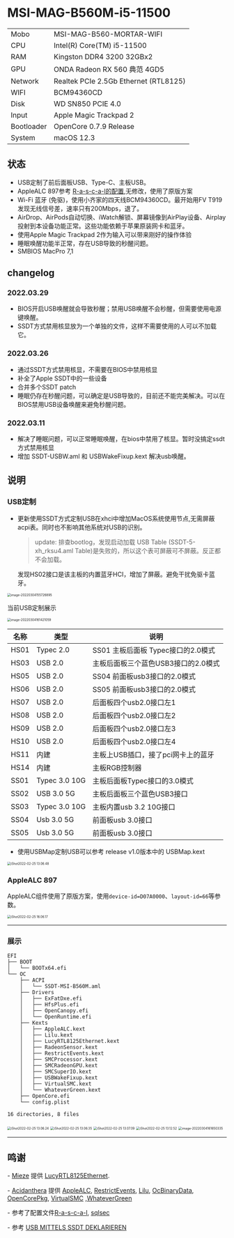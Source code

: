 # MSI-MAG-B560M-i5-11500

|            |                                       |
| --------   |---------------------------------------|
| Mobo       | MSI-MAG-B560-MORTAR-WIFI              |
| CPU        | Intel(R) Core(TM) i5-11500            |
| RAM        | Kingston DDR4 3200  32GBx2            |
| GPU        | ONDA Radeon RX 560 典范 4GD5            |
| Network    | Realtek PCIe 2.5Gb Ethernet (RTL8125) |
| WIFI       | BCM94360CD                            |
| Disk       | WD SN850 PCIE 4.0                     |
| Input      | Apple Magic Trackpad 2                |
| Bootloader | OpenCore 0.7.9 Release                |
| System     | macOS 12.3                          |



## 状态
 - USB定制了前后面板USB、Type-C、主板USB。
 - AppleALC 897参考 [R-a-s-c-a-l的配置](https://github.com/R-a-s-c-a-l/MSI-MAG-B560M-i7-11700/issues/1),无修改，使用了原版方案
 - Wi-Fi 蓝牙 (免驱)，使用小齐家的四天线BCM94360CD。最开始用FV T919发现无线信号差，速率只有200Mbps，退了。
 - AirDrop、AirPods自动切换、iWatch解锁、屏幕镜像到AirPlay设备、Airplay投射到本设备功能正常。这些功能依赖于苹果原装网卡和蓝牙。
 - 使用Apple Magic Trackpad 2作为输入可以带来刚好的操作体验
 - 睡眠唤醒功能半正常，存在USB导致的秒醒问题。
 - SMBIOS MacPro 7,1

## changelog
### 2022.03.29
- BIOS开启USB唤醒就会导致秒醒；禁用USB唤醒不会秒醒，但需要使用电源键唤醒。
- SSDT方式禁用核显放为一个单独的文件，这样不需要使用的人可以不加载它。

### 2022.03.26
- 通过SSDT方式禁用核显，不需要在BIOS中禁用核显
- 补全了Apple SSDT中的一些设备
- 合并多个SSDT patch
- 睡眠仍存在秒醒问题，可以确定是USB导致的，目前还不能完美解决。可以在BIOS禁用USB设备唤醒来避免秒醒问题。

### 2022.03.11
- 解决了睡眠问题，可以正常睡眠唤醒，在bios中禁用了核显。暂时没搞定ssdt方式禁用核显
- 增加 SSDT-USBW.aml 和 USBWakeFixup.kext 解决usb唤醒。

## 说明

### USB定制

- 更新使用SSDT方式定制USB在xhci中增加MacOS系统使用节点,无需屏蔽acpi表。同时也不影响其他系统对USB的识别。
  > update: 排查bootlog，发现启动加载 USB Table (SSDT-5-xh_rksu4.aml Table)是失败的，所以这个表可屏蔽可不屏蔽。反正都不会加载。

  发现HS02接口是该主板的内置蓝牙HCI，增加了屏蔽。避免干扰免驱卡蓝牙。

<img src="img/image-20220304155726895.png" alt="image-20220304155726895" style="zoom:50%;" />

当前USB定制展示

<img src="img/image-20220304161421059.png" alt="image-20220304161421059" style="zoom:50%;" />

| 名称 | 类型          | 说明                                 |
| ---- | ------------- | ------------------------------------ |
| HS01 | Typec 2.0     | SS01 主板后面板 Typec接口的2.0模式   |
| HS03 | USB 2.0       | 主板后面板三个蓝色USB3接口的2.0模式  |
| HS05 | USB 2.0       | SS04 前面板usb3接口的2.0模式         |
| HS06 | USB 2.0       | SS05 前面板usb3接口的2.0模式         |
| HS07 | USB 2.0       | 后面板四个usb2.0接口左1              |
| HS08 | USB 2.0       | 后面板四个usb2.0接口左2              |
| HS09 | USB 2.0       | 后面板四个usb2.0接口左3              |
| HS10 | USB 2.0       | 后面板四个usb2.0接口左4              |
| HS11 | 内建          | 主板上USB插口，接了pci网卡上的蓝牙   |
| HS14 | 内建          | 主板RGB控制器                        |
| SS01 | Typec 3.0 10G | 主板后面板Typec接口的3.0模式         |
| SS02 | USB 3.0 5G    | 主板后面板三个蓝色USB3接口           |
| SS03 | Typec 3.0 10G | 主板内置usb 3.2 10G接口 |
| SS04 | Usb 3.0 5G    | 前面板usb 3.0接口                    |
| SS05 | Usb 3.0 5G    | 前面板usb 3.0接口                    |



- 使用USBMap定制USB可以参考 release v1.0版本中的 USBMap.kext

<img src="img/iShot2022-02-25%2013.06.48.png" alt="iShot2022-02-25 13.06.48" style="zoom:50%;" />



### AppleALC 897
AppleALC组件使用了原版方案，使用`device-id=D07A0000`、`layout-id=66`等参数。

<img src="img/iShot2022-02-25%2016.06.17.png" alt="iShot2022-02-25 16.06.17" style="zoom:50%;" />

----------------
### 展示


```
EFI
├── BOOT
│   └── BOOTx64.efi
└── OC
    ├── ACPI
    │   └── SSDT-MSI-B560M.aml
    ├── Drivers
    │   ├── ExFatDxe.efi
    │   ├── HfsPlus.efi
    │   ├── OpenCanopy.efi
    │   └── OpenRuntime.efi
    ├── Kexts
    │   ├── AppleALC.kext
    │   ├── Lilu.kext
    │   ├── LucyRTL8125Ethernet.kext
    │   ├── RadeonSensor.kext
    │   ├── RestrictEvents.kext
    │   ├── SMCProcessor.kext
    │   ├── SMCRadeonGPU.kext
    │   ├── SMCSuperIO.kext
    │   ├── USBWakeFixup.kext
    │   ├── VirtualSMC.kext
    │   └── WhateverGreen.kext
    ├── OpenCore.efi
    └── config.plist

16 directories, 8 files
```

<img src="img/iShot2022-02-25%2013.06.24.png" alt="iShot2022-02-25 13.06.24" style="zoom:50%;" />

<img src="img/iShot2022-02-25%2013.06.35.png" alt="iShot2022-02-25 13.06.35" style="zoom:50%;" />

<img src="img/iShot2022-02-25%2013.07.09.png" alt="iShot2022-02-25 13.07.09" style="zoom:50%;" />

<img src="img/iShot2022-02-25%2013.12.52.png" alt="iShot2022-02-25 13.12.52" style="zoom:50%;" />

<img src="img/image-20220304161650335.png" alt="image-20220304161650335" style="zoom:50%;" />

----------------
## 鸣谢

\- [Mieze](https://github.com/Mieze) 提供 [LucyRTL8125Ethernet](https://github.com/Mieze/LucyRTL8125Ethernet).

\- [Acidanthera](https://github.com/acidanthera) 提供 [AppleALC](https://github.com/acidanthera/AppleALC), [RestrictEvents](https://github.com/acidanthera/RestrictEvents), [Lilu](https://github.com/acidanthera/Lilu), [OcBinaryData](https://github.com/acidanthera/OcBinaryData), [OpenCorePkg](https://github.com/acidanthera/OpenCorePkg), [VirtualSMC](https://github.com/acidanthera/VirtualSMC) ,[WhateverGreen](https://github.com/acidanthera/WhateverGreen)

\- 参考了配置文件[R-a-s-c-a-l](https://github.com/R-a-s-c-a-l/MSI-MAG-B560M-i7-11700), [sqlsec](https://github.com/sqlsec/MSI-MAG-B560M-MORTAR-i7-10700)

\- 参考 [USB MITTELS SSDT DEKLARIEREN](https://www.hackintosh-forum.de/forum/thread/54986-usb-mittels-ssdt-deklarieren/?pageNo=1)
